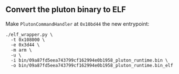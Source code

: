 ## Convert the pluton binary to ELF

Make `PlutonCommandHandler` at `0x10bd44` the new entrypoint:
```
./elf_wrapper.py \
  -t 0x108000 \
  -e 0x3d44 \
  -m arm \
  -u \
  -i bin/09a87fd5eea743799cf162994e0b1958_pluton_runtime.bin \
  -o bin/09a87fd5eea743799cf162994e0b1958_pluton_runtime.bin_elf
```
